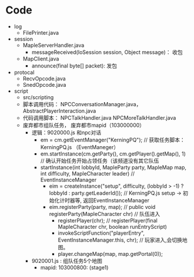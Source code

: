 # Code
- log
    - FilePrinter.java
- session
    - MapleServerHandler.java
        - messageReceived(IoSession session, Object message)： 收包
    - MapClient.java
        - announce(final byte[] packet): 发包
- protocal
    - RecvOpcode.java        
    - SnedOpcode.java        
- script   
    - src/scripting
    - 脚本调用代码： NPCConversationManager.java， AbstractPlayerInteraction.java
    - 代码调用脚本： NPCTalkHandler.java  NPCMoreTalkHandler.java
    - 废弃都市组队任务， 废弃都市mapid（103000000）
        - 逻辑：9020000.js 和npc对话
            - em = cm.getEventManager("KerningPQ");                                                                 // 获取任务脚本： KerningPQ.js （EventManeger）
            - em.startInstance(cm.getParty(), cm.getPlayer().getMap(), 1)                                           // 确认开始任务开始占领任务（该频道没有其它队伍
            - startInstance(int lobbyId, MapleParty party, MapleMap map, int difficulty, MapleCharacter leader)     // EventInstanceManager
                - eim = createInstance("setup", difficulty, (lobbyId > -1) ? lobbyId : party.getLeaderId());        // KerningPQ.js setup -> 初始化计时器等, 返回EventInstanceManager
                - eim.registerParty(party, map);        // public void registerParty(MapleCharacter chr)            // 队伍进入
                    - registerPlayer(chr);              // registerPlayer(final MapleCharacter chr, boolean runEntryScript)
                    - invokeScriptFunction("playerEntry", EventInstanceManager.this, chr);                          // 玩家进入,会切换地图。
                    - player.changeMap(map, map.getPortal(0));
        - 9020001.js : 组队任务5个地图
            - mapid: 103000800: (stage1)